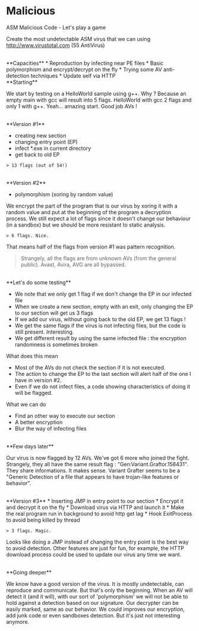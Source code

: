 Malicious
=========

ASM Malicious Code - Let's play a game

Create the most undetectable ASM virus that we can using http://www.virustotal.com (55 AntiVirus)

<br>
**Capacities**
* Reproduction by infecting near PE files
* Basic polymorphism and encrypt/decrypt on the fly
* Trying some AV anti-detection techniques
* Update self via HTTP

<br>
**Starting**

We start by testing on a HelloWorld sample using g++. Why ? Because an empty main with gcc will result into 5 flags. HelloWorld with gcc 2 flags and only 1 with g++. Yeah... amazing start. Good job AVs !

<br>
**Version #1**

* creating new section
* changing entry point (EP)
* infect \*.exe in current directory
* get back to old EP

`> 13 flags (out of 54!)`

<br>
**Version #2**

* polymorphism (xoring by random value)

We encrypt the part of the program that is our virus by xoring it with a random value and put at the beginning of the program a decryption process. We still expect a lot of flags since it doesn't change our behaviour (in a sandbox) but we should be more resistant to static analysis.

`> 6 flags. Nice.`

That means half of the flags from version #1 was pattern recognition.
> Strangely, all the flags are from unknown AVs (from the general public). Avast, Avira, AVG are all bypassed.

<br>
**Let's do some testing**

* We note that we only get 1 flag if we don't change the EP in our infected file
* When we create a new section, empty with an exit, only changing the EP to our section
will get us 3 flags
* If we add our virus, without going back to the old EP, we get 13 flags !
* We get the same flags if the virus is not infecting files, but the code is still present. Interesting.
* We get different result by using the same infected file : the encryption randomness is sometimes broken

What does this mean
* Most of the AVs do not check the section if it is not executed.
* The action to change the EP to the last section will alert half of the one I have in version #2.
* Even if we do not infect files, a code showing characteristics of doing it will be flagged.

What we can do
* Find an other way to execute our section
* A better encryption
* Blur the way of infecting files

<br>
**Few days later**

Our virus is now flagged by 12 AVs. We've got 6 more who joined the fight. Strangely, 
they all have the same result flag : "Gen:Variant.Graftor.158431". They share informations. 
It makes sense. Variant Grafter seems to be a "Generic Detection of a file that appears to have trojan-like features or behavior".

<br>
**Version #3**
* Inserting JMP in entry point to our section
* Encrypt it and decrypt it on the fly
* Download virus via HTTP and launch it
* Make the real program run in background to avoid http get lag
* Hook ExitProcess to avoid being killed by thread

`> 3 flags. Magic.`

Looks like doing a JMP instead of changing the entry point is the best way to avoid detection. Other features are just for fun, for example, the HTTP download process could be used to update our virus any time we want.

<br>
**Going deeper**

We know have a good version of the virus. It is mostly undetectable, can reproduce and communicate.
But that's only the beginning. When an AV will detect it (and it will), with our sort of 'polymorphism' we will not be able to hold against a detection based on our signature. Our decrypter can be easily marked, same as our behavior. We could improves our encryption, add junk code or even sandboxes detection. But it's just not interesting anymore.
